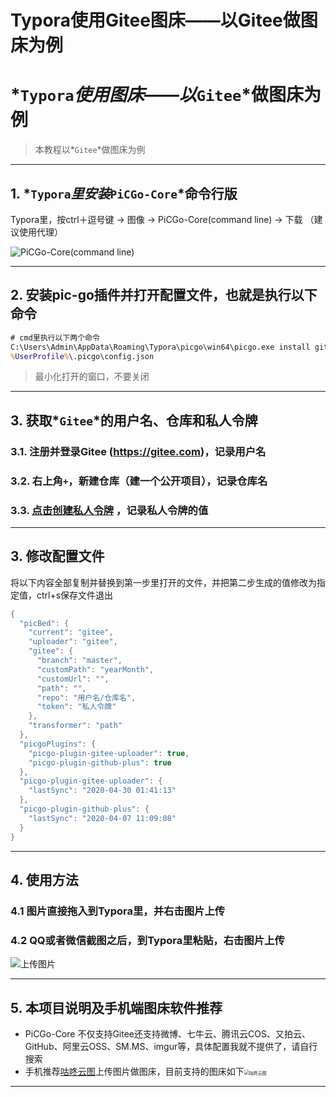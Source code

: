 # Typora使用Gitee图床——以Gitee做图床为例


# *`Typora`*使用图床——以*`Gitee`*做图床为例

> 本教程以*`Gitee`*做图床为例

---

## 1. *`Typora`*里安装*`PiCGo-Core`*命令行版

Typora里，按ctrl＋逗号键 → 图像 → PiCGo-Core(command line) → 下载 （建议使用代理）

![PiCGo-Core(command line)](https://gitee.com/xiao_beita/tuchuang/raw/master/img/image-20200804223526238.png)



---

## 2. 安装pic-go插件并打开配置文件，也就是执行以下命令

```cmd
# cmd里执行以下两个命令
C:\Users\Admin\AppData\Roaming\Typora\picgo\win64\picgo.exe install gitee-uploader
%UserProfile%\.picgo\config.json
```

> 最小化打开的窗口，不要关闭

---

## 3. 获取*`Gitee`*的用户名、仓库和私人令牌

### 3.1. 注册并登录Gitee (<https://gitee.com>)，记录用户名

### 3.2. 右上角`+`，新建仓库（建一个公开项目），记录仓库名

### 3.3. [点击创建私人令牌](https://gitee.com/profile/personal_access_tokens/new) ，记录私人令牌的值

---

##  3. 修改配置文件

将以下内容全部复制并替换到第一步里打开的文件，并把第二步生成的值修改为指定值，ctrl+s保存文件退出

```java
{
  "picBed": {
    "current": "gitee",
    "uploader": "gitee",
    "gitee": {
      "branch": "master",
      "customPath": "yearMonth",
      "customUrl": "",
      "path": "",
      "repo": "用户名/仓库名",
      "token": "私人令牌"
    },
    "transformer": "path"
  },
  "picgoPlugins": {
    "picgo-plugin-gitee-uploader": true,
    "picgo-plugin-github-plus": true
  },
  "picgo-plugin-gitee-uploader": {
    "lastSync": "2020-04-30 01:41:13"
  },
  "picgo-plugin-github-plus": {
    "lastSync": "2020-04-07 11:09:08"
  }
}
```

---

## 4. 使用方法

### 4.1 图片直接拖入到Typora里，并右击图片上传

### 4.2 QQ或者微信截图之后，到Typora里粘贴，右击图片上传

![上传图片](https://gitee.com/xiao_beita/tuchuang/raw/master/img/image-20200804221430108.png)

---

## 5. 本项目说明及手机端图床软件推荐

- PiCGo-Core 不仅支持Gitee还支持微博、七牛云、腾讯云COS、又拍云、GitHub、阿里云OSS、SM.MS、imgur等，具体配置我就不提供了，请自行搜索
- 手机推荐[咕咚云图](https://www.coolapk.com/apk/name.gudong.pic)上传图片做图床，目前支持的图床如下<img src="https://gitee.com/xiao_beita/tuchuang/raw/master/img/gudong.png" alt="咕咚云图" style="zoom:50%;" />

---
